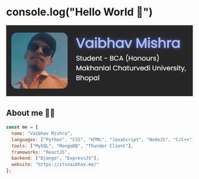 # console.log("Hello World :wave:")

<img src="https://raw.githubusercontent.com/VaibhavMishra950/vaibhavmishra950/main/assets/banner.png" width="3000">

## About me :man_technologist:

```javascript
const me = {
  name: "Vaibhav Mishra",
  languages: ["Python", "CSS", "HTML", "JavaScript", "NodeJS", "C/C++"],
  tools: ["MySQL", "MongoDB", "Thunder Client"],
  frameworks: "ReactJS",
  backend: ["Django", "ExpressJS"],
  website: "https://itsvaibhav.me/"
};
```
